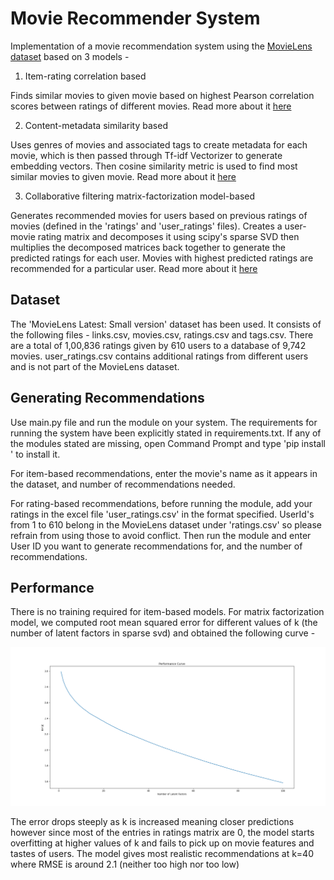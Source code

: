 
# Movie Recommender System

Implementation of a movie recommendation system using the [MovieLens dataset](https://grouplens.org/datasets/movielens/) based on 3 models -
 
1. Item-rating correlation based

Finds similar movies to given movie based on highest Pearson correlation scores between ratings of different movies. Read more about it [here](https://medium.com/coinmonks/how-recommender-systems-works-python-code-850a770a656b)

2. Content-metadata similarity based

Uses genres of movies and associated tags to create metadata for each movie, which is then passed through Tf-idf Vectorizer to generate embedding vectors. Then cosine similarity metric is used to find most similar movies to given movie. Read more about it [here](https://towardsdatascience.com/how-to-build-a-simple-movie-recommender-system-with-tags-b9ab5cb3b616) 

3. Collaborative filtering matrix-factorization model-based

Generates recommended movies for users based on previous ratings of movies (defined in the 'ratings' and 'user_ratings' files). Creates a user-movie rating matrix and decomposes it using scipy's sparse SVD then multiplies the decomposed matrices back together to generate the predicted ratings for each user. Movies with highest predicted ratings are recommended for a particular user. Read more about it [here](https://heartbeat.fritz.ai/recommender-systems-with-python-part-iii-collaborative-filtering-singular-value-decomposition-5b5dcb3f242b)

## Dataset

The 'MovieLens Latest: Small version' dataset has been used. It consists of the following files - links.csv, movies.csv, ratings.csv and tags.csv. There are a total of 1,00,836 ratings given by 610 users to a database of 9,742 movies. user_ratings.csv contains additional ratings from different users and is not part of the MovieLens dataset. 

## Generating Recommendations

Use main.py file and run the module on your system. The requirements for running the system have been explicitly stated in requirements.txt. If any of the modules stated are missing, open Command Prompt and type 'pip install <module-name>' to install it.

 For item-based recommendations, enter the movie's name as it appears in the dataset, and number of recommendations needed.

 For rating-based recommendations, before running the module, add your ratings in the excel file 'user_ratings.csv' in the format specified. UserId's from 1 to 610 belong in the MovieLens dataset under 'ratings.csv' so please refrain from using those to avoid conflict. Then run the module and enter User ID you want to generate recommendations for, and the number of recommendations.

## Performance

There is no training required for item-based models. For matrix factorization model, we computed root mean squared error for different values of k (the number of latent factors in sparse svd) and obtained the following curve -

![](./assets/Matrix_Fact_Performance_Curve.png)

The error drops steeply as k is increased meaning closer predictions however since most of the entries in ratings matrix are 0, the model starts overfitting at higher values of k and fails to pick up on movie features and tastes of users. The model gives most realistic recommendations at k=40 where RMSE is around 2.1 (neither too high nor too low)